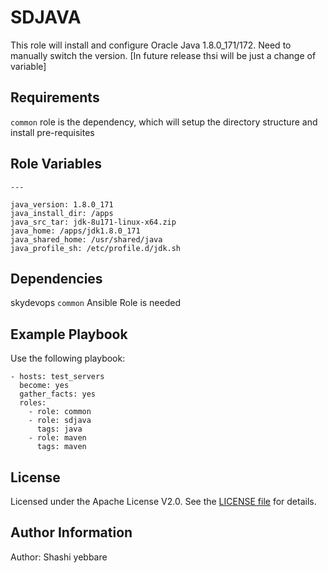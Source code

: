 SDJAVA
=========

This role will install and configure Oracle Java 1.8.0_171/172. Need to manually switch the version. [In future release thsi will be just a change of variable]

Requirements
------------

```common``` role is the dependency, which will setup the directory structure and install pre-requisites

Role Variables
--------------
```
---

java_version: 1.8.0_171
java_install_dir: /apps
java_src_tar: jdk-8u171-linux-x64.zip
java_home: /apps/jdk1.8.0_171
java_shared_home: /usr/shared/java
java_profile_sh: /etc/profile.d/jdk.sh
```


Dependencies
------------

skydevops ```common``` Ansible Role is needed

Example Playbook
----------------

Use the following playbook:

```
- hosts: test_servers
  become: yes
  gather_facts: yes
  roles:
    - role: common
    - role: sdjava
      tags: java
    - role: maven
      tags: maven
```

License
-------

Licensed under the Apache License V2.0. See the [LICENSE file](LICENSE) for details.

Author Information
------------------

Author: Shashi yebbare
